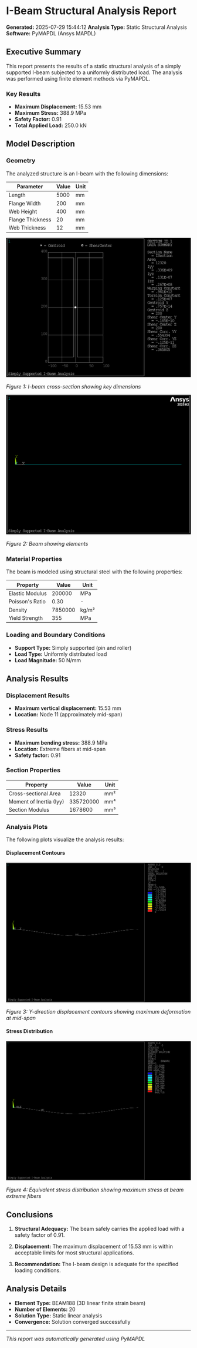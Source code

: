 # I-Beam Structural Analysis Report

**Generated:** 2025-07-29 15:44:12
**Analysis Type:** Static Structural Analysis
**Software:** PyMAPDL (Ansys MAPDL)

## Executive Summary

This report presents the results of a static structural analysis of a simply supported I-beam subjected to a uniformly distributed load. The analysis was performed using finite element methods via PyMAPDL.

### Key Results
- **Maximum Displacement:** 15.53 mm
- **Maximum Stress:** 388.9 MPa
- **Safety Factor:** 0.91
- **Total Applied Load:** 250.0 kN

## Model Description

### Geometry
The analyzed structure is an I-beam with the following dimensions:

| Parameter | Value | Unit |
|-----------|-------|------|
| Length | 5000 | mm |
| Flange Width | 200 | mm |
| Web Height | 400 | mm |
| Flange Thickness | 20 | mm |
| Web Thickness | 12 | mm |


![Beam section plot](ibeam_section.png)

*Figure 1: I-beam cross-section showing key dimensions*


![Beam elements plot](geometry.png)

*Figure 2: Beam showing elements*

### Material Properties
The beam is modeled using structural steel with the following properties:

| Property | Value | Unit |
|----------|-------|------|
| Elastic Modulus | 200000 | MPa |
| Poisson's Ratio | 0.30 | - |
| Density | 7850000 | kg/m³ |
| Yield Strength | 355 | MPa |

### Loading and Boundary Conditions
- **Support Type:** Simply supported (pin and roller)
- **Load Type:** Uniformly distributed load
- **Load Magnitude:** 50 N/mm

## Analysis Results

### Displacement Results
- **Maximum vertical displacement:** 15.53 mm
- **Location:** Node 11 (approximately mid-span)

### Stress Results
- **Maximum bending stress:** 388.9 MPa
- **Location:** Extreme fibers at mid-span
- **Safety factor:** 0.91

### Section Properties
| Property | Value | Unit |
|----------|-------|------|
| Cross-sectional Area | 12320 | mm² |
| Moment of Inertia (Iyy) | 335720000 | mm⁴ |
| Section Modulus | 1678600 | mm³ |

### Analysis Plots

The following plots visualize the analysis results:

#### Displacement Contours
![Displacement Plot](displacement_plot.png)

*Figure 3: Y-direction displacement contours showing maximum deformation at mid-span*

#### Stress Distribution
![Stress Plot](stress_plot.png)

*Figure 4: Equivalent stress distribution showing maximum stress at beam extreme fibers*

## Conclusions

1. **Structural Adequacy:** The beam safely carries the applied load with a safety factor of 0.91.

2. **Displacement:** The maximum displacement of 15.53 mm is within acceptable limits for most structural applications.

3. **Recommendation:** The I-beam design is adequate for the specified loading conditions.

## Analysis Details

- **Element Type:** BEAM188 (3D linear finite strain beam)
- **Number of Elements:** 20
- **Solution Type:** Static linear analysis
- **Convergence:** Solution converged successfully

---
*This report was automatically generated using PyMAPDL*
